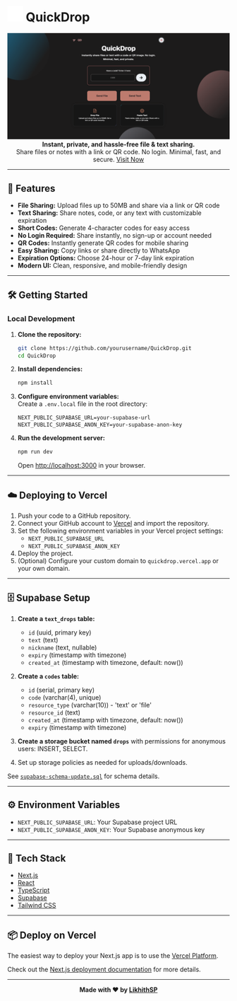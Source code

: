 <h1> <img src="public/favicon.svg" width="35" alt="QuickDrop Logo" /> QuickDrop</h1>
<p align="center">
  <img src="./quickdrop-demo.png">
  <b>Instant, private, and hassle-free file & text sharing.</b><br>
  Share files or notes with a link or QR code. No login. Minimal, fast, and secure.  <a href="https://quickdropx.vercel.app" target="_blank">Visit Now</a> <br>

</p>

---

## 🚀 Features

- **File Sharing:** Upload files up to 50MB and share via a link or QR code
- **Text Sharing:** Share notes, code, or any text with customizable expiration
- **Short Codes:** Generate 4-character codes for easy access
- **No Login Required:** Share instantly, no sign-up or account needed
- **QR Codes:** Instantly generate QR codes for mobile sharing
- **Easy Sharing:** Copy links or share directly to WhatsApp
- **Expiration Options:** Choose 24-hour or 7-day link expiration
- **Modern UI:** Clean, responsive, and mobile-friendly design

---

## 🛠 Getting Started

### Local Development

1. **Clone the repository:**
   ```bash
   git clone https://github.com/yourusername/QuickDrop.git
   cd QuickDrop
   ```

2. **Install dependencies:**
   ```bash
   npm install
   ```

3. **Configure environment variables:**  
   Create a `.env.local` file in the root directory:
   ```
   NEXT_PUBLIC_SUPABASE_URL=your-supabase-url
   NEXT_PUBLIC_SUPABASE_ANON_KEY=your-supabase-anon-key
   ```

4. **Run the development server:**
   ```bash
   npm run dev
   ```
   Open [http://localhost:3000](http://localhost:3000) in your browser.

---

## ☁️ Deploying to Vercel

1. Push your code to a GitHub repository.
2. Connect your GitHub account to [Vercel](https://vercel.com/) and import the repository.
3. Set the following environment variables in your Vercel project settings:
   - `NEXT_PUBLIC_SUPABASE_URL`
   - `NEXT_PUBLIC_SUPABASE_ANON_KEY`
4. Deploy the project.
5. (Optional) Configure your custom domain to `quickdrop.vercel.app` or your own domain.

---

## 🗄 Supabase Setup

1. **Create a `text_drops` table:**
   - `id` (uuid, primary key)
   - `text` (text)
   - `nickname` (text, nullable)
   - `expiry` (timestamp with timezone)
   - `created_at` (timestamp with timezone, default: now())

2. **Create a `codes` table:**
   - `id` (serial, primary key)
   - `code` (varchar(4), unique)
   - `resource_type` (varchar(10)) - 'text' or 'file'
   - `resource_id` (text)
   - `created_at` (timestamp with timezone, default: now())
   - `expiry` (timestamp with timezone)

3. **Create a storage bucket named `drops`** with permissions for anonymous users: INSERT, SELECT.

4. Set up storage policies as needed for uploads/downloads.

See [`supabase-schema-update.sql`](./supabase-schema-update.sql) for schema details.

---

## ⚙️ Environment Variables

- `NEXT_PUBLIC_SUPABASE_URL`: Your Supabase project URL
- `NEXT_PUBLIC_SUPABASE_ANON_KEY`: Your Supabase anonymous key

---

## 🧰 Tech Stack

- [Next.js](https://nextjs.org/)
- [React](https://reactjs.org/)
- [TypeScript](https://www.typescriptlang.org/)
- [Supabase](https://supabase.io/)
- [Tailwind CSS](https://tailwindcss.com/)

---

## 📦 Deploy on Vercel

The easiest way to deploy your Next.js app is to use the [Vercel Platform](https://vercel.com/new?utm_medium=default-template&filter=next.js&utm_source=create-next-app&utm_campaign=create-next-app-readme).

Check out the [Next.js deployment documentation](https://nextjs.org/docs/app/building-your-application/deploying) for more details.

---

<p align="center">
  <b>Made with ❤️ by <a href="https://github.com/LikhithSP" target="_blank">LikhithSP</a></b>
</p>
